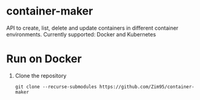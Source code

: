 # container-maker
API to create, list, delete and update containers in different container environments. Currently supported: Docker and Kubernetes


# Run on Docker
1. Clone the repository
    ```
    git clone --recurse-submodules https://github.com/Zim95/container-maker
    ```
